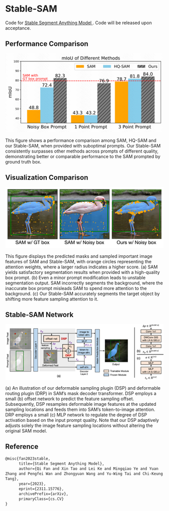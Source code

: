 # Stable-SAM

Code for [Stable Segment Anything Model
](https://arxiv.org/abs/2311.15776).
Code will be released upon acceptance.


## Performance Comparison

<img src="https://github.com/fanq15/Stable-SAM/blob/main/images/miou.jpg" width="600px">

This figure shows a performance comparison among SAM, HQ-SAM and our Stable-SAM, when provided with suboptimal prompts. Our Stable-SAM consistently surpasses other methods across prompts of different quality, demonstrating better or comparable performance to the SAM prompted by ground truth box.

## Visualization Comparison

<img src="https://github.com/fanq15/Stable-SAM/blob/main/images/teaser.png" width="600px">

This figure displays the predicted masks and sampled important image features of SAM and Stable-SAM, with orange circles representing the attention weights, where a larger radius indicates a higher score. (a) SAM yields satisfactory segmentation results when provided with a high-quality box prompt. (b) Even a minor prompt modification leads to unstable segmentation output. SAM incorrectly segments the background, where the inaccurate box prompt misleads SAM to spend more attention to the background. (c) Our Stable-SAM accurately segments the target object by shifting more feature sampling attention to it.

## Stable-SAM Network

<img src="https://github.com/fanq15/Stable-SAM/blob/main/images/network.png"> 

(a) An illustration of our deformable sampling plugin (DSP) and deformable routing plugin (DRP) in SAM’s mask decoder transformer. DSP employs a small (b) offset network to predict the feature sampling offset. Subsequently, DSP resamples deformable image features at the updated sampling locations and feeds them into SAM’s token-to-image attention. DRP employs a small (c) MLP network to regulate the degree of DSP activation based on the input prompt quality. Note that our DSP adaptively adjusts solely the image feature sampling locations without altering the original SAM model.

## Reference
```
@misc{fan2023stable,
      title={Stable Segment Anything Model}, 
      author={Qi Fan and Xin Tao and Lei Ke and Mingqiao Ye and Yuan Zhang and Pengfei Wan and Zhongyuan Wang and Yu-Wing Tai and Chi-Keung Tang},
      year={2023},
      eprint={2311.15776},
      archivePrefix={arXiv},
      primaryClass={cs.CV}
}
```
